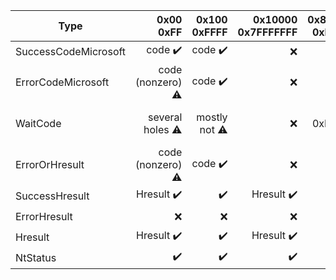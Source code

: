 | Type                  | 0x00<br>0xFF       | 0x100<br>0xFFFF | 0x10000<br>0x7FFFFFFF | 0x80000000<br>0xFFFFFFFF |
| --------------------- | ------------------:| ---------------:| ---------------------:| -------------------------:|
| SuccessCodeMicrosoft  | code           ✔️ | code          ✔️|                     ❌|                         ❌|
| ErrorCodeMicrosoft    | code (nonzero) ⚠️ | code          ✔️|                     ❌|                         ❌|
| WaitCode              | several holes  ⚠️ | mostly not    ⚠️|                     ❌| just 0xFFFFFFFF         ⚠️|
| ErrorOrHresult        | code (nonzero) ⚠️ | code          ✔️|                     ❌| Hresult                 ✔️|
| SuccessHresult        | Hresult        ✔️ |               ✔️|             Hresult ✔️|                         ❌|
| ErrorHresult          |                ❌ |               ❌|                     ❌| Hresult                 ✔️|
| Hresult               | Hresult        ✔️ |               ✔️|             Hresult ✔️| Hresult                 ✔️|
| NtStatus              |                ✔️ |               ✔️|                     ✔️|                         ✔️|
